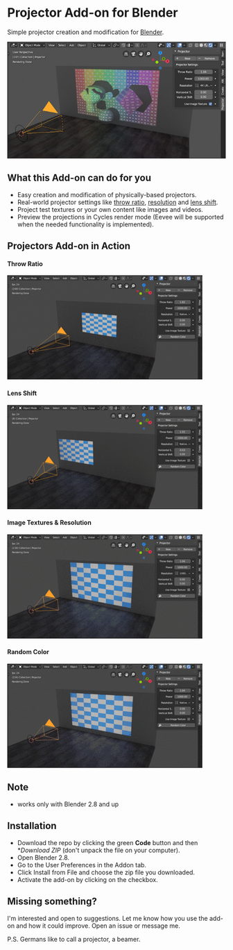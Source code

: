 # Projector Add-on for Blender
Simple projector creation and modification for [Blender](https://www.blender.org/).

![Projector Add-on for Blender title image](/.github/gifs/title.jpg)

## What this Add-on can do for you
* Easy creation and modification of physically-based projectors.
* Real-world projector settings like [throw ratio](https://en.wikipedia.org/wiki/Throw_(projector)), [resolution](https://en.wikipedia.org/wiki/Computer_display_standard) and [lens shift](https://www.projectorcentral.com/Understanding-Lens-Offset-and-Lens-Shift.htm).
* Project test textures or your own content like images and videos.
* Preview the projections in Cycles render mode (Eevee will be supported when the needed functionality is implemented).

## Projectors Add-on in Action
#### Throw Ratio
![Throw Ratio](/.github/gifs/throw_ratio.gif)

#### Lens Shift
![Lens Shift](/.github/gifs/lens_shift.gif)

#### Image Textures & Resolution
![Image Texture & Resolutions](/.github/gifs/image_textures_resolution.gif)

#### Random Color
![Random Color](/.github/gifs/random_color.gif)

## Note
* works only with Blender 2.8 and up

## Installation
* Download the repo by clicking the green **Code** button and then **Download ZIP* (don't unpack the file on your computer).
* Open Blender 2.8.
* Go to the User Preferences in the Addon tab.
* Click Install from File and choose the zip file you downloaded.
* Activate the add-on by clicking on the checkbox.

## Missing something?
I'm interested and open to suggestions. Let me know how you use the add-on and how it could improve. Open an issue or message me.

P.S. Germans like to call a projector, a beamer.

